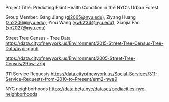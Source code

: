 Project Title: Predicting Plant Health Condition in the NYC's Urban Forest

Group Member: Gang Jiang (gj2065@nyu.edu), Ziyang Huang (zh2206@nyu.edu), Yiou Wang (yw6234@nyu.edu), Xiaojia Pan (xp2027@nyu.edu)



Street Tree Census - Tree Data https://data.cityofnewyork.us/Environment/2015-Street-Tree-Census-Tree-Data/uvpi-gqnh

https://data.cityofnewyork.us/Environment/2005-Street-Tree-Census/29bw-z7pj


311 Service Requests https://data.cityofnewyork.us/Social-Services/311-Service-Requests-from-2010-to-Present/erm2-nwe9

NYC neighborhoods https://data.beta.nyc/dataset/pediacities-nyc-neighborhoods
